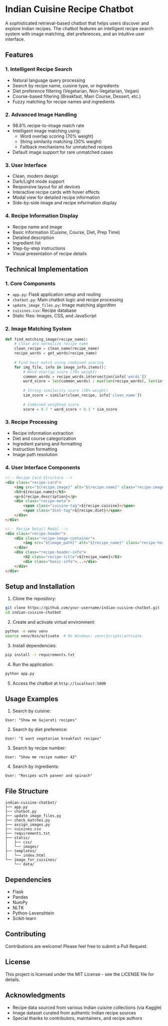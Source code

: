 # Indian Cuisine Recipe Chatbot

A sophisticated retrieval-based chatbot that helps users discover and explore Indian recipes. The chatbot features an intelligent recipe search system with image matching, diet preferences, and an intuitive user interface.

## Features

### 1. Intelligent Recipe Search
- Natural language query processing
- Search by recipe name, cuisine type, or ingredients
- Diet preference filtering (Vegetarian, Non-Vegetarian, Vegan)
- Course-based filtering (Breakfast, Main Course, Dessert, etc.)
- Fuzzy matching for recipe names and ingredients

### 2. Advanced Image Handling
- 98.8% recipe-to-image match rate
- Intelligent image matching using:
  - Word overlap scoring (70% weight)
  - String similarity matching (30% weight)
  - Fallback mechanisms for unmatched recipes
- Default image support for rare unmatched cases

### 3. User Interface
- Clean, modern design
- Dark/Light mode support
- Responsive layout for all devices
- Interactive recipe cards with hover effects
- Modal view for detailed recipe information
- Side-by-side image and recipe information display

### 4. Recipe Information Display
- Recipe name and image
- Basic information (Cuisine, Course, Diet, Prep Time)
- Detailed description
- Ingredient list
- Step-by-step instructions
- Visual presentation of recipe details

## Technical Implementation

### 1. Core Components
- `app.py`: Flask application setup and routing
- `chatbot.py`: Main chatbot logic and recipe processing
- `update_image_files.py`: Image matching algorithm
- `cuisines.csv`: Recipe database
- Static files: Images, CSS, and JavaScript

### 2. Image Matching System
```python
def find_matching_image(recipe_name):
    # Clean and normalize recipe name
    clean_recipe = clean_name(recipe_name)
    recipe_words = get_words(recipe_name)
    
    # Find best match using combined scoring
    for img_file, info in image_info.items():
        # Word overlap score (70% weight)
        common_words = recipe_words.intersection(info['words'])
        word_score = len(common_words) / max(len(recipe_words), len(info['words']))
        
        # String similarity score (30% weight)
        sim_score = similar(clean_recipe, info['clean_name'])
        
        # Combined weighted score
        score = 0.7 * word_score + 0.3 * sim_score
```

### 3. Recipe Processing
- Recipe information extraction
- Diet and course categorization
- Ingredient parsing and formatting
- Instruction formatting
- Image path resolution

### 4. User Interface Components
```html
<!-- Recipe Card Structure -->
<div class="recipe-card">
    <img src="${recipe.image}" alt="${recipe.name}" class="recipe-image">
    <h3>${recipe.name}</h3>
    <p>${recipe.description}</p>
    <div class="recipe-meta">
        <span class="cuisine-tag">${recipe.cuisine}</span>
        <span class="diet-tag">${recipe.diet}</span>
    </div>
</div>

<!-- Recipe Detail Modal -->
<div class="recipe-header">
    <div class="recipe-image-container">
        <img src="${image_path}" alt="${recipe_name}" class="recipe-header-image">
    </div>
    <div class="recipe-header-info">
        <h2 class="recipe-title">${recipe_name}</h2>
        <div class="basic-info">...</div>
    </div>
</div>
```

## Setup and Installation

1. Clone the repository:
```bash
git clone https://github.com/your-username/indian-cuisine-chatbot.git
cd indian-cuisine-chatbot
```

2. Create and activate virtual environment:
```bash
python -m venv venv
source venv/bin/activate  # On Windows: venv\Scripts\activate
```

3. Install dependencies:
```bash
pip install -r requirements.txt
```

4. Run the application:
```bash
python app.py
```

5. Access the chatbot at `http://localhost:5000`

## Usage Examples

1. Search by cuisine:
```
User: "Show me Gujarati recipes"
```

2. Search by diet preference:
```
User: "I want vegetarian breakfast recipes"
```

3. Search by recipe number:
```
User: "Show me recipe number 42"
```

4. Search by ingredients:
```
User: "Recipes with paneer and spinach"
```

## File Structure
```
indian-cuisine-chatbot/
├── app.py
├── chatbot.py
├── update_image_files.py
├── check_matches.py
├── assign_images.py
├── cuisines.csv
├── requirements.txt
├── static/
│   ├── css/
│   └── images/
├── templates/
│   └── index.html
└── image_for_cuisines/
    └── data/
```

## Dependencies
- Flask
- Pandas
- NumPy
- NLTK
- Python-Levenshtein
- Scikit-learn

## Contributing
Contributions are welcome! Please feel free to submit a Pull Request.

## License
This project is licensed under the MIT License - see the LICENSE file for details.

## Acknowledgments
- Recipe data sourced from various Indian cuisine collections (via Kaggle)
- Image dataset curated from authentic Indian recipe sources
- Special thanks to contributors, maintainers, and recipe authors
